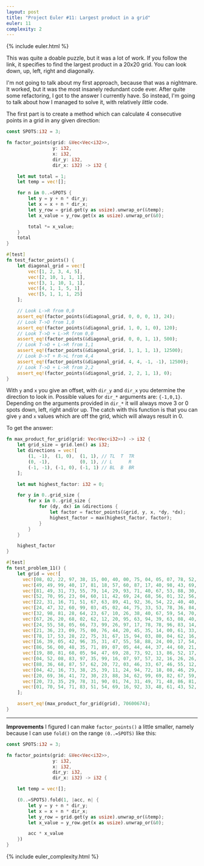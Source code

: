 ```yaml
---
layout: post
title: "Project Euler #11: Largest product in a grid"
euler: 11
complexity: 2
---
```


{% include euler.html %}

This was quite a doable puzzle, but it was a lot of work. If you follow the link, it specifies to find the largest product in a 20x20 grid. You can look down, up, left, right and diagonally.

I'm not going to talk about my first approach, because that was a nightmare. It worked, but it was the most insanely redundant code ever. After quite some refactoring, I got to the answer I currently have. So instead, I'm going to talk about how I managed to solve it, with relatively _little_ code.

The first part is to create a method which can calculate 4 consecutive points in a grid in any given direction:

```rust
const SPOTS:i32 = 3;

fn factor_points(grid: &Vec<Vec<i32>>,
                 y: i32,
                 x: i32,
                 dir_y: i32,
                 dir_x: i32) -> i32 {

    let mut total = 1;
    let temp = vec![];

    for n in 0..=SPOTS {
        let y = y + n * dir_y;
        let x = x + n * dir_x;
        let y_row = grid.get(y as usize).unwrap_or(&temp);
        let x_value = y_row.get(x as usize).unwrap_or(&0);

        total *= x_value;
    }
    total
}

#[test]
fn test_factor_points() {
    let diagonal_grid = vec![
        vec![1, 2, 3, 4, 5],
        vec![2, 10, 1, 1, 1],
        vec![3, 1, 10, 1, 1],
        vec![4, 1, 1, 5, 1],
       	vec![5, 1, 1, 1, 25]
    ];

    // Look L->R from 0,0
    assert_eq!(factor_points(&diagonal_grid, 0, 0, 0, 1), 24);
    // Look T->D from 1,0
    assert_eq!(factor_points(&diagonal_grid, 1, 0, 1, 0), 120);
    // Look T->D + L->R from 0,0
    assert_eq!(factor_points(&diagonal_grid, 0, 0, 1, 1), 500);
    // Look T->D + L->R from 1,1
    assert_eq!(factor_points(&diagonal_grid, 1, 1, 1, 1), 12500);
    // Look D->T + R->L from 4,4
    assert_eq!(factor_points(&diagonal_grid, 4, 4, -1, -1), 12500);
    // Look T->D + L->R from 2,2
    assert_eq!(factor_points(&diagonal_grid, 2, 2, 1, 1), 0);
}
```

With `y` and `x` you give an offset, with `dir_y` and `dir_x` you determine the direction to look in. Possible values for `dir_*` arguments are: `{-1,0,1}`. Depending on the arguments provided in `dir_*` it will always move 3 or 0 spots down, left, right and/or up. The catch with this function is that you can give `y` and `x` values which are off the grid, which will always result in 0.

To get the answer:

```rust
fn max_product_for_grid(grid: Vec<Vec<i32>>) -> i32 {
    let grid_size = grid.len() as i32;
    let directions = vec![
        (1, -1),  (1, 0),  (1, 1), // TL  T  TR
        (0, -1),           (0, 1), // L      R
        (-1, -1), (-1, 0), (-1, 1) // BL  B  BR
    ];

    let mut highest_factor: i32 = 0;

    for y in 0..grid_size {
        for x in 0..grid_size {
            for (dy, dx) in &directions {
                let factor = factor_points(&grid, y, x, *dy, *dx);
                highest_factor = max(highest_factor, factor);
            }
        }
    }

    highest_factor
}

#[test]
fn test_problem_11() {
    let grid = vec![
      vec![08, 02, 22, 97, 38, 15, 00, 40, 00, 75, 04, 05, 07, 78, 52, 12, 50, 77, 91, 08],
      vec![49, 49, 99, 40, 17, 81, 18, 57, 60, 87, 17, 40, 98, 43, 69, 48, 04, 56, 62, 00],
      vec![81, 49, 31, 73, 55, 79, 14, 29, 93, 71, 40, 67, 53, 88, 30, 03, 49, 13, 36, 65],
      vec![52, 70, 95, 23, 04, 60, 11, 42, 69, 24, 68, 56, 01, 32, 56, 71, 37, 02, 36, 91],
      vec![22, 31, 16, 71, 51, 67, 63, 89, 41, 92, 36, 54, 22, 40, 40, 28, 66, 33, 13, 80],
      vec![24, 47, 32, 60, 99, 03, 45, 02, 44, 75, 33, 53, 78, 36, 84, 20, 35, 17, 12, 50],
      vec![32, 98, 81, 28, 64, 23, 67, 10, 26, 38, 40, 67, 59, 54, 70, 66, 18, 38, 64, 70],
      vec![67, 26, 20, 68, 02, 62, 12, 20, 95, 63, 94, 39, 63, 08, 40, 91, 66, 49, 94, 21],
      vec![24, 55, 58, 05, 66, 73, 99, 26, 97, 17, 78, 78, 96, 83, 14, 88, 34, 89, 63, 72],
      vec![21, 36, 23, 09, 75, 00, 76, 44, 20, 45, 35, 14, 00, 61, 33, 97, 34, 31, 33, 95],
      vec![78, 17, 53, 28, 22, 75, 31, 67, 15, 94, 03, 80, 04, 62, 16, 14, 09, 53, 56, 92],
      vec![16, 39, 05, 42, 96, 35, 31, 47, 55, 58, 88, 24, 00, 17, 54, 24, 36, 29, 85, 57],
      vec![86, 56, 00, 48, 35, 71, 89, 07, 05, 44, 44, 37, 44, 60, 21, 58, 51, 54, 17, 58],
      vec![19, 80, 81, 68, 05, 94, 47, 69, 28, 73, 92, 13, 86, 52, 17, 77, 04, 89, 55, 40],
      vec![04, 52, 08, 83, 97, 35, 99, 16, 07, 97, 57, 32, 16, 26, 26, 79, 33, 27, 98, 66],
      vec![88, 36, 68, 87, 57, 62, 20, 72, 03, 46, 33, 67, 46, 55, 12, 32, 63, 93, 53, 69],
      vec![04, 42, 16, 73, 38, 25, 39, 11, 24, 94, 72, 18, 08, 46, 29, 32, 40, 62, 76, 36],
      vec![20, 69, 36, 41, 72, 30, 23, 88, 34, 62, 99, 69, 82, 67, 59, 85, 74, 04, 36, 16],
      vec![20, 73, 35, 29, 78, 31, 90, 01, 74, 31, 49, 71, 48, 86, 81, 16, 23, 57, 05, 54],
      vec![01, 70, 54, 71, 83, 51, 54, 69, 16, 92, 33, 48, 61, 43, 52, 01, 89, 19, 67, 48]
    ];

    assert_eq!(max_product_for_grid(grid), 70600674);
}
```

---

**Improvements**
I figured I can make `factor_points()` a little smaller, namely because I can use `fold()` on the range `(0..=SPOTS)` like this:

```rust
const SPOTS:i32 = 3;

fn factor_points(grid: &Vec<Vec<i32>>,
                 y: i32,
                 x: i32,
                 dir_y: i32,
                 dir_x: i32) -> i32 {

    let temp = vec![];

    (0..=SPOTS).fold(1, |acc, n| {
        let y = y + n * dir_y;
        let x = x + n * dir_x;
        let y_row = grid.get(y as usize).unwrap_or(&temp);
        let x_value = y_row.get(x as usize).unwrap_or(&0);

        acc * x_value
    })
}
```


{% include euler_complexity.html %}
